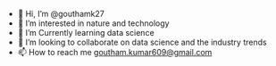 - 👋 Hi, I’m @gouthamk27
- 👀 I’m interested in nature and technology 
- 🌱 I’m Currently learning data science 
- 💞️ I’m looking to collaborate on data science and the industry trends 
- 📫 How to reach me goutham.kumar609@gmail.com
  

<!---
gouthamk27/gouthamk27 is a ✨ special ✨ repository because its `README.md` (this file) appears on your GitHub profile.
You can click the Preview link to take a look at your changes.
--->
